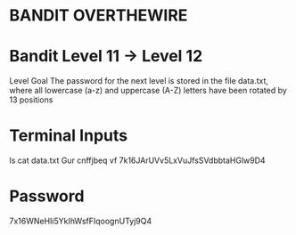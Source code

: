 # BANDIT OVERTHEWIRE

# Bandit Level 11 → Level 12
Level Goal
The password for the next level is stored in the file data.txt, where all lowercase (a-z) and uppercase (A-Z) letters have been rotated by 13 positions

# Terminal Inputs
  ls
  cat data.txt
    Gur cnffjbeq vf 7k16JArUVv5LxVuJfsSVdbbtaHGlw9D4

# Password
  7x16WNeHIi5YkIhWsfFIqoognUTyj9Q4